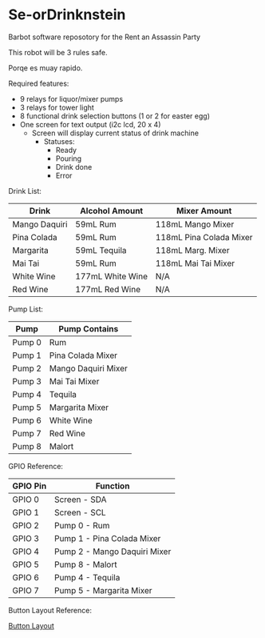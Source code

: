 # Se-orDrinknstein

Barbot software reposotory for the Rent an Assassin Party

This robot will be 3 rules safe. 

Porqe es muay rapido. 

Required features: 
- 9 relays for liquor/mixer pumps
- 3 relays for tower light
- 8 functional drink selection buttons (1 or 2 for easter egg)
- One screen for text output (i2c lcd, 20 x 4)
  - Screen will display current status of drink machine
    - Statuses:
      - Ready
      - Pouring
      - Drink done
      - Error


Drink List:

|Drink |Alcohol Amount| Mixer Amount |
--- | --- | --- |
|Mango Daquiri|59mL Rum|118mL Mango Mixer|
|Pina Colada|59mL Rum| 118mL Pina Colada Mixer|
|Margarita|59mL Tequila|118mL Marg. Mixer|
|Mai Tai| 59mL Rum|118mL Mai Tai Mixer|
|White Wine| 177mL White Wine| N/A|
|Red Wine| 177mL Red Wine| N/A|


Pump List:

|Pump |Pump Contains|
--- | --- |
|Pump 0|Rum|
|Pump 1|Pina Colada Mixer|
|Pump 2|Mango Daquiri Mixer|
|Pump 3|Mai Tai Mixer|
|Pump 4|Tequila|
|Pump 5|Margarita Mixer|
|Pump 6|White Wine|
|Pump 7|Red Wine|
|Pump 8|Malort

GPIO Reference:

|GPIO Pin|Function|
--- | --- |
|GPIO 0|Screen - SDA|
|GPIO 1|Screen - SCL|
|GPIO 2|Pump 0 - Rum|
|GPIO 3|Pump 1 - Pina Colada Mixer|
|GPIO 4|Pump 2 - Mango Daquiri Mixer|
|GPIO 5|Pump 8 - Malort|
|GPIO 6|Pump 4 - Tequila|
|GPIO 7|Pump 5 - Margarita Mixer|

Button Layout Reference:

[Button Layout](buttons.md)
